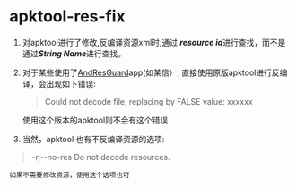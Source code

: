 # apktool-res-fix

1. 对apktool进行了修改,反编译资源xml时,通过 ***resource id***进行查找，而不是通过***String Name***进行查找。   
2. 对于某些使用了[AndResGuard](https://github.com/shwenzhang/AndResGuard)app(如某信）, 直接使用原版apktool进行反编译，会出现如下错误:  

    > Could not decode file, replacing by FALSE value: xxxxxx
    
    使用这个版本的apktool则不会有这个错误    
3. 当然，apktool 也有不反编译资源的选项:
> -r,--no-res             Do not decode resources.

    如果不需要修改资源，使用这个选项也可
